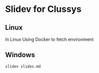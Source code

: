 # Slidev for Clussys

## Linux

In Linux Using Docker to fetch environment


## Windows

```
slidev slides.md
```